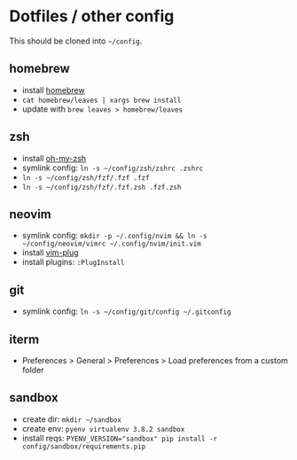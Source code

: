 # Dotfiles / other config
This should be cloned into `~/config`.

## homebrew
* install [homebrew](https://brew.sh/)
* `cat homebrew/leaves | xargs brew install`
* update with `brew leaves > homebrew/leaves`

## zsh
* install [oh-my-zsh](https://github.com/ohmyzsh/ohmyzsh#basic-installation)
* symlink config: `ln -s ~/config/zsh/zshrc .zshrc`
* `ln -s ~/config/zsh/fzf/.fzf .fzf`
* `ln -s ~/config/zsh/fzf/.fzf.zsh .fzf.zsh`

## neovim
* symlink config: `mkdir -p ~/.config/nvim && ln -s ~/config/neovim/vimrc ~/.config/nvim/init.vim`
* install [vim-plug](https://github.com/junegunn/vim-plug#neovim)
* install plugins: `:PlugInstall`

## git
* symlink config: `ln -s ~/config/git/config ~/.gitconfig`

## iterm
* Preferences > General > Preferences > Load preferences from a custom folder

## sandbox
* create dir: `mkdir ~/sandbox`
* create env: `pyenv virtualenv 3.8.2 sandbox`
* install reqs: `PYENV_VERSION="sandbox" pip install -r config/sandbox/requirements.pip`
